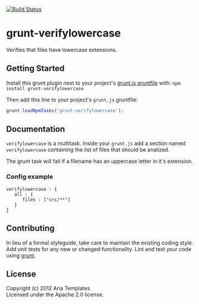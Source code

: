 [![Build Status](https://travis-ci.org/ariatemplates/grunt-verifylowercase.png)](https://travis-ci.org/ariatemplates/grunt-verifylowercase)
# grunt-verifylowercase

Verifies that files have lowercase extensions.

## Getting Started
Install this grunt plugin next to your project's [grunt.js gruntfile][getting_started] with: `npm install grunt-verifylowercase`

Then add this line to your project's `grunt.js` gruntfile:

```javascript
grunt.loadNpmTasks('grunt-verifylowercase');
```

[grunt]: http://gruntjs.com/
[getting_started]: https://github.com/gruntjs/grunt/blob/master/docs/getting_started.md

## Documentation

`verifylowercase` is a multitask. Inside your `grunt.js` add a section named `verifylowercase` containing the list of files that should be analized.

The grunt task will fail if a filename has an uppercase letter in it's extension.

### Config example

```
verifylowercase : {
   all : {
      files : ["src/**"]
   }
}
```

## Contributing
In lieu of a formal styleguide, take care to maintain the existing coding style. Add unit tests for any new or changed functionality. Lint and test your code using [grunt][grunt].


## License
Copyright (c) 2012 Aria Templates  
Licensed under the Apache 2.0 license.

